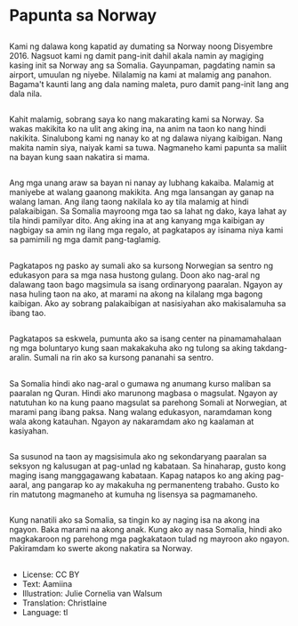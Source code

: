 # Papunta sa Norway

##
Kami ng dalawa kong kapatid ay dumating sa Norway noong Disyembre 2016. Nagsuot kami ng damit pang-init dahil akala namin ay magiging kasing init sa Norway ang sa Somalia. Gayunpaman, pagdating namin sa airport, umuulan ng niyebe. Nilalamig na kami at malamig ang panahon. Bagama't kaunti lang ang dala naming maleta, puro damit pang-init lang ang dala nila.

##
Kahit malamig, sobrang saya ko nang makarating kami sa Norway. Sa wakas makikita ko na ulit ang aking ina, na anim na taon ko nang hindi nakikita. Sinalubong kami ng nanay ko at ng dalawa niyang kaibigan. Nang makita namin siya, naiyak kami sa tuwa. Nagmaneho kami papunta sa maliit na bayan kung saan nakatira si mama.

##
Ang mga unang araw sa bayan ni nanay ay lubhang kakaiba. Malamig at maniyebe at walang gaanong makikita. Ang mga lansangan ay ganap na walang laman. Ang ilang taong nakilala ko ay tila malamig at hindi palakaibigan. Sa Somalia mayroong mga tao sa lahat ng dako, kaya lahat ay tila hindi pamilyar dito. Ang aking ina at ang kanyang mga kaibigan ay nagbigay sa amin ng ilang mga regalo, at pagkatapos ay isinama niya kami sa pamimili ng mga damit pang-taglamig.

##
Pagkatapos ng pasko ay sumali ako sa kursong Norwegian sa sentro ng edukasyon para sa mga nasa hustong gulang. Doon ako nag-aral ng dalawang taon bago magsimula sa isang ordinaryong paaralan. Ngayon ay nasa huling taon na ako, at marami na akong na kilalang mga bagong kaibigan. Ako ay sobrang palakaibigan at nasisiyahan ako makisalamuha sa ibang tao.

##
Pagkatapos sa eskwela, pumunta ako sa isang center na pinamamahalaan ng mga boluntaryo kung saan makakakuha ako ng tulong sa aking takdang-aralin. Sumali na rin ako sa kursong pananahi sa sentro.

##
Sa Somalia hindi ako nag-aral o gumawa ng anumang kurso maliban sa paaralan ng Quran. Hindi ako marunong magbasa o magsulat. Ngayon ay natutuhan ko na kung paano magsulat sa parehong Somali at Norwegian, at marami pang ibang paksa. Nang walang edukasyon, naramdaman kong wala akong katauhan. Ngayon ay nakaramdam ako ng kaalaman at kasiyahan.

##
Sa susunod na taon ay magsisimula ako ng sekondaryang paaralan sa seksyon ng kalusugan at pag-unlad ng kabataan. Sa hinaharap, gusto kong maging isang manggagawang kabataan. Kapag natapos ko ang aking pag-aaral, ang pangarap ko ay makakuha ng permanenteng trabaho. Gusto ko rin matutong magmaneho at kumuha ng lisensya sa pagmamaneho.

##
Kung nanatili ako sa Somalia, sa tingin ko ay naging isa na akong ina ngayon. Baka marami na akong anak. Kung ako ay nasa Somalia, hindi ako magkakaroon ng parehong mga pagkakataon tulad ng mayroon ako ngayon. Pakiramdam ko swerte akong nakatira sa Norway.

##
* License: CC BY
* Text: Aamiina
* Illustration: Julie Cornelia van Walsum
* Translation: Christlaine
* Language: tl
